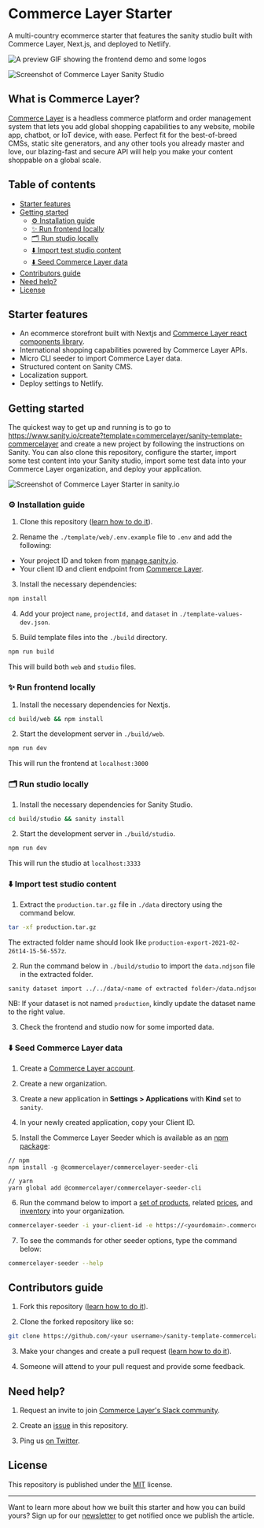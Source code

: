 # Commerce Layer Starter

A multi-country ecommerce starter that features the sanity studio built with Commerce Layer, Next.js, and deployed to Netlify.

![](https://raw.githubusercontent.com/commercelayer/sanity-template-commercelayer/main/assets/preview.gif 'A preview GIF showing the frontend demo and some logos')

![](https://raw.githubusercontent.com/commercelayer/sanity-template-commercelayer/main/assets/studio.png 'Screenshot of Commerce Layer Sanity Studio')

## What is Commerce Layer?

[Commerce Layer](https://commercelayer.io) is a headless commerce platform and order management system that lets you add global shopping capabilities to any website, mobile app, chatbot, or IoT device, with ease. Perfect fit for the best-of-breed CMSs, static site generators, and any other tools you already master and love, our blazing-fast and secure API will help you make your content shoppable on a global scale.

## Table of contents

- [Starter features](#starter-features)
- [Getting started](#getting-started)
  - [⚙️ Installation guide](#%EF%B8%8F-installation-guide)
  - [✨ Run frontend locally](#-run-frontend-locally)
  - [🗂 Run studio locally](#-run-studio-locally)
  - [⬇️ Import test studio content](#%EF%B8%8F-import-test-studio-content)
  - [⬇️ Seed Commerce Layer data](#%EF%B8%8F-seed-commerce-layer-data)
- [Contributors guide](#contributors-guide)
- [Need help?](#need-help)
- [License](#license)

## Starter features

- An ecommerce storefront built with Nextjs and [Commerce Layer react components library](https://github.com/commercelayer/commercelayer-react-components).
- International shopping capabilities powered by Commerce Layer APIs.
- Micro CLI seeder to import Commerce Layer data.
- Structured content on Sanity CMS.
- Localization support.
- Deploy settings to Netlify.

## Getting started

The quickest way to get up and running is to go to https://www.sanity.io/create?template=commercelayer/sanity-template-commercelayer and create a new project by following the instructions on Sanity. You can also clone this repository, configure the starter, import some test content into your Sanity studio, import some test data into your Commerce Layer organization, and deploy your application.

![](https://raw.githubusercontent.com/commercelayer/sanity-template-commercelayer/main/assets/sanity.png 'Screenshot of Commerce Layer Starter in sanity.io')

### ⚙️ Installation guide

1. Clone this repository ([learn how to do it](https://docs.github.com/en/github/creating-cloning-and-archiving-repositories/cloning-a-repository)).

2. Rename the `./template/web/.env.example` file to `.env` and add the following:

- Your project ID and token from [manage.sanity.io](https://manage.sanity.io).
- Your client ID and client endpoint from [Commerce Layer](https://core.commercelayer.io/users/sign_up).

3. Install the necessary dependencies:

```bash
npm install
```

4. Add your project `name`, `projectId,` and `dataset` in `./template-values-dev.json`.

5. Build template files into the `./build` directory.

```bash
npm run build
```

This will build both `web` and `studio` files.

### ✨ Run frontend locally

1. Install the necessary dependencies for Nextjs.

```bash
cd build/web && npm install
```

2. Start the development server in `./build/web`.

```bash
npm run dev
```

This will run the frontend at `localhost:3000`

### 🗂 Run studio locally

1. Install the necessary dependencies for Sanity Studio.

```bash
cd build/studio && sanity install
```

2. Start the development server in `./build/studio`.

```bash
npm run dev
```

This will run the studio at `localhost:3333`

### ⬇️ Import test studio content

1. Extract the `production.tar.gz` file in `./data` directory using the command below.

```bash
tar -xf production.tar.gz
```

The extracted folder name should look like `production-export-2021-02-26t14-15-56-557z`.

2. Run the command below in `./build/studio` to import the `data.ndjson` file in the extracted folder.

```bash
sanity dataset import ../../data/<name of extracted folder>/data.ndjson production
```

NB: If your dataset is not named `production`, kindly update the dataset name to the right value.

3. Check the frontend and studio now for some imported data.

### ⬇️ Seed Commerce Layer data

1. Create a [Commerce Layer account](https://core.commercelayer.io/users/sign_up).

2. Create a new organization.

3. Create a new application in **Settings > Applications** with **Kind** set to `sanity`.

4. In your newly created application, copy your Client ID.

5. Install the Commerce Layer Seeder which is available as an [npm package](https://www.npmjs.com/package/@commercelayer/commercelayer-seeder-cli):

```
// npm
npm install -g @commercelayer/commercelayer-seeder-cli

// yarn
yarn global add @commercelayer/commercelayer-seeder-cli
```

6. Run the command below to import a [set of products](https://data.commercelayer.app/seed/skus.json), related [prices](https://data.commercelayer.app/seed/prices.json), and [inventory](https://data.commercelayer.app/seed/stock_items.json) into your organization.

```bash
commercelayer-seeder -i your-client-id -e https://<yourdomain>.commercelayer.io
```

7. To see the commands for other seeder options, type the command below:

```bash
commercelayer-seeder --help
```

## Contributors guide

1. Fork this repository ([learn how to do it](https://help.github.com/articles/fork-a-repo)).

2. Clone the forked repository like so:

```bash
git clone https://github.com/<your username>/sanity-template-commercelayer.git && cd sanity-template-commercelayer
```

3. Make your changes and create a pull request ([learn how to do it](https://docs.github.com/en/github/collaborating-with-issues-and-pull-requests/creating-a-pull-request)).

4. Someone will attend to your pull request and provide some feedback.

## Need help?

1. Request an invite to join [Commerce Layer's Slack community](https://slack.sanity.io).

2. Create an [issue](https://github.com/commercelayer/sanity-template-commercelayer/issues) in this repository.

3. Ping us [on Twitter](https://twitter.com/commercelayer).

## License

This repository is published under the [MIT](LICENSE) license.

---

Want to learn more about how we built this starter and how you can build yours? Sign up for our [newsletter](https://commercelayer.io) to get notified once we publish the article.
